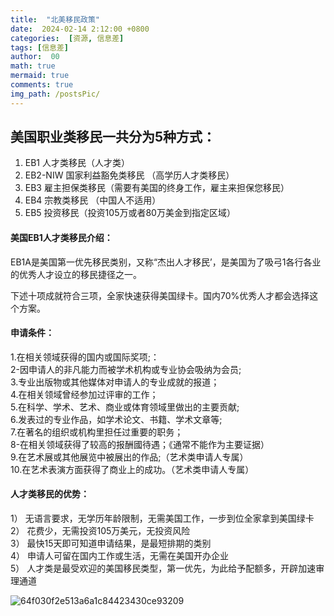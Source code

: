 ```yaml
---
title:  "北美移民政策"
date:  2024-02-14 2:12:00 +0800
categories:  [资源, 信息差] 
tags: [信息差]     
author:  00                    
math: true
mermaid: true
comments: true
img_path: /postsPic/
---
```

## 美国职业类移民一共分为5种方式：

1. EB1 人才类移民（人才类）
2. EB2-NIW 国家利益豁免类移民 （高学历人才类移民）
3. EB3 雇主担保类移民（需要有美国的终身工作，雇主来担保您移民）
4. EB4 宗教类移民 （中国人不适用）
5. EB5 投资移民（投资105万或者80万美金到指定区域）

#### 美国EB1人才类移民介绍：<br>

EB1A是美国第一优先移民类别，又称“杰出人才移民’，是美国为了吸弓1各行各业的优秀人才设立的移民捷径之一。<br>

下述十项成就符合三项，全家快速获得美国绿卡。国内70%优秀人才都会选择这个方案。<br>

#### 申请条件：
1.在相关领域获得的国内或国际奖项;：<br>
2-因申请人的非凡能力而被学术机构或专业协会吸纳为会员;<br>
3.专业出版物或其他媒体对申请人的专业成就的报道；<br>
4.在相关领域曾经参加过评审的工作；<br>
5.在科学、学术、艺术、商业或体育领域里做出的主要贡献;<br>
6.发表过的专业作品，如学术论文、书籍、学术文章等;<br>
7.在著名的组织或机构里担任过重要的职务；<br>
8-在相关领域获得了较高的报酬國待遇；《通常不能作为主要证据）<br>
9.在艺术展或其他展览中被展出的作品;（艺术类申请人专属）<br>
10.在艺术表演方面获得了商业上的成功。（艺术类申请人专属）<br>

#### 人才类移民的优势：<br>
1） 无语言要求，无学历年龄限制，无需美国工作，一步到位全家拿到美国绿卡<br>
2） 花费少，无需投资105万美元，无投资风险<br>
3） 最快15天即可知道申请结果，是最短排期的类别<br>
4） 申请人可留在国内工作或生活，无需在美国开办企业<br>
5） 人才类是最受欢迎的美国移民类型，第一优先，为此给予配额多，开辟加速审理通道 <br>


![64f030f2e513a6a1c84423430ce93209](https://github.com/Carolzhangzz/CS-Resource-Blog/assets/100847020/c9d08e12-c05d-4ccc-9903-f8d6f62901b7)

